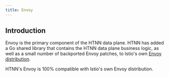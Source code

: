 ```yaml
---
title: Envoy
---
```


## Introduction

Envoy is the primary component of the HTNN data plane. HTNN has added a Go shared library that contains the HTNN data plane business logic, as well as a small number of backported Envoy patches, to Istio's own [Envoy distribution](https://github.com/istio/proxy).

HTNN's Envoy is 100% compatible with Istio's own Envoy distribution.
